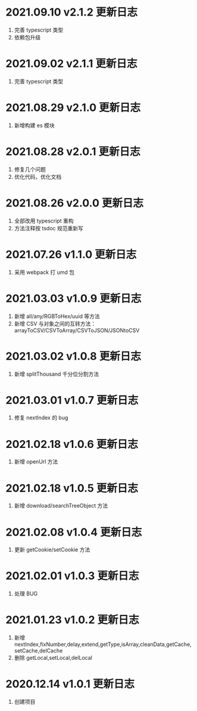 # 2021.09.10 v2.1.2 更新日志

1. 完善 typescript 类型
2. 依赖包升级

# 2021.09.02 v2.1.1 更新日志

1. 完善 typescript 类型

# 2021.08.29 v2.1.0 更新日志

1. 新增构建 es 模块

# 2021.08.28 v2.0.1 更新日志

1. 修复几个问题
2. 优化代码，优化文档

# 2021.08.26 v2.0.0 更新日志

1. 全部改用 typescript 重构
2. 方法注释按 tsdoc 规范重新写

# 2021.07.26 v1.1.0 更新日志

1. 采用 webpack 打 umd 包

# 2021.03.03 v1.0.9 更新日志

1. 新增 all/any/RGBToHex/uuid 等方法
2. 新增 CSV 与对象之间的互转方法：arrayToCSV/CSVToArray/CSVToJSON/JSONtoCSV

# 2021.03.02 v1.0.8 更新日志

1. 新增 splitThousand 千分位分割方法

# 2021.03.01 v1.0.7 更新日志

1. 修复 nextIndex 的 bug

# 2021.02.18 v1.0.6 更新日志

1. 新增 openUrl 方法

# 2021.02.18 v1.0.5 更新日志

1. 新增 download/searchTreeObject 方法

# 2021.02.08 v1.0.4 更新日志

1. 更新 getCookie/setCookie 方法

# 2021.02.01 v1.0.3 更新日志

1. 处理 BUG

# 2021.01.23 v1.0.2 更新日志

1. 新增 nextIndex,fixNumber,delay,extend,getType,isArray,cleanData,getCache,setCache,delCache
2. 删除 getLocal,setLocal,delLocal

# 2020.12.14 v1.0.1 更新日志

1. 创建项目
